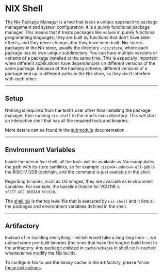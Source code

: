 # NIX Shell #

[The Nix Package Manager](https://nixos.org/nix/) is a tool that takes a unique approach to package management and system configuration. It is a purely functional package manager. This means that it treats packages like values in purely functional programming languages; they are built by functions that don’t have side-effects, and they never change after they have been built. Nix stores packages in the Nix store, usually the directory `/nix/store`, where each package has its own unique subdirectory. You can have multiple versions or variants of a package installed at the same time. This is especially important when different applications have dependencies on different versions of the same package. Because of the hashing scheme, different versions of a package end up in different paths in the Nix store, so they don’t interfere with each other.

---

## Setup ##

Nothing is required from the tool's user other than installing the package manager, then running `nix-shell` in the repo's main directory. This will start an interactive shell that has all the required tools and binaries.

More details can be found in the [submodule](../../SSITH-FETT-Environment) documentation.

---

## Environment Variables ##

Inside the interactive shell, all the tools will be available as Nix manipulates the path with its store symlinks, so for example `riscv64-unknown-elf-gdb` is the RISC-V GDB toolchain, and the command is just available in the shell. 

Regarding binaries, such as OS images, they are available as environment variables. For example, the baseline Debian for VCU118 is `$FETT_GFE_DEBIAN_VCU118`.

The [shell.nix](../../SSITH-FETT-Environment/nix/shell.nix) is the top level file that is executed by `nix-shell` and it lists all the packages and environment variables defined in the shell.

---

## Artifactory ##

Instead of re-building everything --which would take a *long* *long* time--, we upload some pre-built binaries (the ones that have the longest build time) to the artifactory. Any package enlisted in `cachePackages` in [shell.nix](../../SSITH-FETT-Environment/nix/shell.nix) is cached whenever we modify the Nix builds. 

To configure Nix to use the binary cache in the artifactory, please follow [these instructions](https://gitlab-ext.galois.com/ssith/tool-suite#setup).
